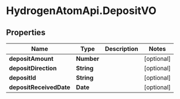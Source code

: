 # HydrogenAtomApi.DepositVO

## Properties
Name | Type | Description | Notes
------------ | ------------- | ------------- | -------------
**depositAmount** | **Number** |  | [optional] 
**depositDirection** | **String** |  | [optional] 
**depositId** | **String** |  | [optional] 
**depositReceivedDate** | **Date** |  | [optional] 


